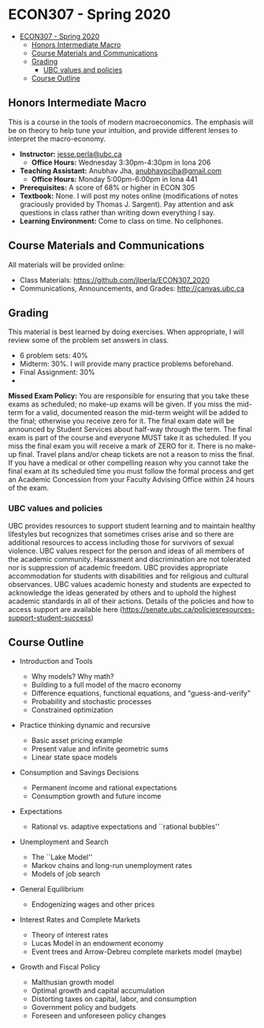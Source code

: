# ECON307 - Spring 2020
- [ECON307 - Spring 2020](#econ307---spring-2020)
  - [Honors Intermediate Macro](#honors-intermediate-macro)
  - [Course Materials and Communications](#course-materials-and-communications)
  - [Grading](#grading)
    - [UBC values and policies](#ubc-values-and-policies)
  - [Course Outline](#course-outline)

## Honors Intermediate Macro
 This is a course in the tools of modern macroeconomics.  The emphasis will be on theory to help tune your intuition, and provide different lenses to interpret the macro-economy.

- **Instructor:** jesse.perla@ubc.ca
  - **Office Hours:** Wednesday 3:30pm-4:30pm in Iona 206
- **Teaching Assistant:** Anubhav Jha, anubhavpcjha@gmail.com
  - **Office Hours:** Monday 5:00pm-6:00pm in Iona 441
- **Prerequisites:**  A score of 68\% or higher in ECON 305
- **Textbook:** None.  I will post my notes online (modifications of notes graciously provided by Thomas J. Sargent).  Pay attention and ask questions in class rather than writing down everything I say.
- **Learning Environment:** Come to class on time.  No cellphones.

## Course Materials and Communications
All materials will be provided online:
- Class Materials: https://github.com/jlperla/ECON307_2020
- Communications, Announcements, and Grades: http://canvas.ubc.ca

## Grading
This material is best learned by doing exercises.  When appropriate, I will review some of the problem set answers in class.
- 6 problem sets: 40%
- Midterm: 30%.  I will provide many practice problems beforehand.
- Final Assignment: 30%
- 
**Missed Exam Policy:** You are responsible for ensuring that you take these exams as scheduled; no make-up exams will be given. If you miss the mid-term for a valid, documented reason the mid-term weight will be added to the final; otherwise you receive zero for it.  The final exam date will be announced by Student Services about half-way through the term. The final exam is part of the course and everyone MUST take it as scheduled. If you miss the final exam you will receive a mark of ZERO for it. There is no make-up final. Travel plans and/or cheap tickets are not a reason to miss the final. If you have a medical 	or other compelling reason why you cannot take the final exam at its scheduled time you must follow the formal process and get an Academic Concession from your Faculty Advising Office within 24 hours of the exam.

### UBC values and policies

UBC provides resources to support student learning and to maintain healthy lifestyles but recognizes that sometimes crises arise and so there are additional resources to access including those for survivors of sexual violence. UBC values respect for the person and ideas of all members of the academic community. Harassment and discrimination are not tolerated nor is suppression of academic freedom. UBC provides appropriate accommodation for students with disabilities and for religious and cultural observances. UBC values academic honesty and students are expected to acknowledge the ideas generated by others and to uphold the highest academic standards in all of their actions. Details of the policies and how to access support are available here (https://senate.ubc.ca/policiesresources-support-student-success)

## Course Outline

- Introduction and Tools

    - Why models? Why math?
    - Building to a full model of the macro economy
    - Difference equations, functional equations, and "guess-and-verify"
    - Probability and stochastic processes
    - Constrained optimization

- Practice thinking dynamic and recursive

    - Basic asset pricing example
    - Present value and infinite geometric sums
    - Linear state space models

- Consumption and Savings Decisions

    - Permanent income and rational expectations
    - Consumption growth and future income

- Expectations

    - Rational vs. adaptive expectations and ``rational bubbles''

- Unemployment and Search

    - The ``Lake Model''
    - Markov chains and long-run unemployment rates
    - Models of job search

- General Equilibrium

    - Endogenizing wages and other prices

- Interest Rates and Complete Markets

    - Theory of interest rates
    - Lucas Model in an endowment economy
    - Event trees and Arrow-Debreu complete markets model (maybe)

- Growth and Fiscal Policy

    - Malthusian growth model
    - Optimal growth and capital accumulation
    - Distorting taxes on capital, labor, and consumption
    - Government policy and budgets
    - Foreseen and unforeseen policy changes
